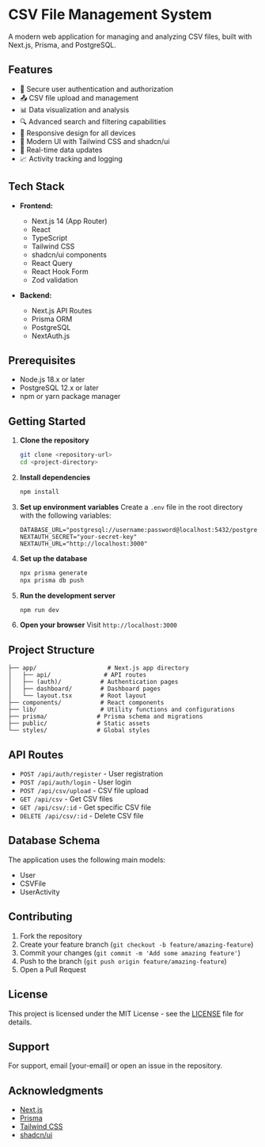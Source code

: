 # CSV File Management System

A modern web application for managing and analyzing CSV files, built with Next.js, Prisma, and PostgreSQL.

## Features

- 🔐 Secure user authentication and authorization
- 📤 CSV file upload and management
- 📊 Data visualization and analysis
- 🔍 Advanced search and filtering capabilities
- 📱 Responsive design for all devices
- 🎨 Modern UI with Tailwind CSS and shadcn/ui
- 🔄 Real-time data updates
- 📈 Activity tracking and logging

## Tech Stack

- **Frontend:**
  - Next.js 14 (App Router)
  - React
  - TypeScript
  - Tailwind CSS
  - shadcn/ui components
  - React Query
  - React Hook Form
  - Zod validation

- **Backend:**
  - Next.js API Routes
  - Prisma ORM
  - PostgreSQL
  - NextAuth.js

## Prerequisites

- Node.js 18.x or later
- PostgreSQL 12.x or later
- npm or yarn package manager

## Getting Started

1. **Clone the repository**
   ```bash
   git clone <repository-url>
   cd <project-directory>
   ```

2. **Install dependencies**
   ```bash
   npm install
   ```

3. **Set up environment variables**
   Create a `.env` file in the root directory with the following variables:
   ```env
   DATABASE_URL="postgresql://username:password@localhost:5432/postgres"
   NEXTAUTH_SECRET="your-secret-key"
   NEXTAUTH_URL="http://localhost:3000"
   ```

4. **Set up the database**
   ```bash
   npx prisma generate
   npx prisma db push
   ```

5. **Run the development server**
   ```bash
   npm run dev
   ```

6. **Open your browser**
   Visit `http://localhost:3000`

## Project Structure

```
├── app/                    # Next.js app directory
│   ├── api/               # API routes
│   ├── (auth)/           # Authentication pages
│   ├── dashboard/        # Dashboard pages
│   └── layout.tsx        # Root layout
├── components/           # React components
├── lib/                  # Utility functions and configurations
├── prisma/              # Prisma schema and migrations
├── public/              # Static assets
└── styles/              # Global styles
```

## API Routes

- `POST /api/auth/register` - User registration
- `POST /api/auth/login` - User login
- `POST /api/csv/upload` - CSV file upload
- `GET /api/csv` - Get CSV files
- `GET /api/csv/:id` - Get specific CSV file
- `DELETE /api/csv/:id` - Delete CSV file

## Database Schema

The application uses the following main models:
- User
- CSVFile
- UserActivity

## Contributing

1. Fork the repository
2. Create your feature branch (`git checkout -b feature/amazing-feature`)
3. Commit your changes (`git commit -m 'Add some amazing feature'`)
4. Push to the branch (`git push origin feature/amazing-feature`)
5. Open a Pull Request

## License

This project is licensed under the MIT License - see the [LICENSE](LICENSE) file for details.

## Support

For support, email [your-email] or open an issue in the repository.

## Acknowledgments

- [Next.js](https://nextjs.org/)
- [Prisma](https://www.prisma.io/)
- [Tailwind CSS](https://tailwindcss.com/)
- [shadcn/ui](https://ui.shadcn.com/) 